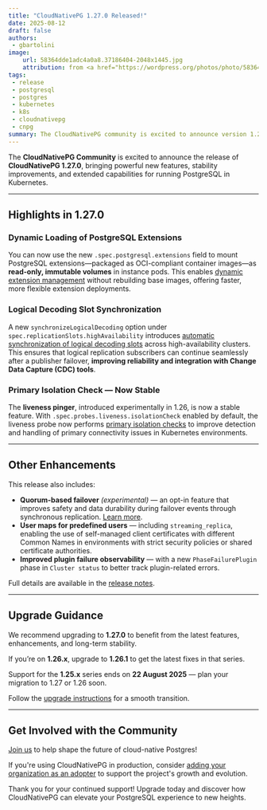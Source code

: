 ```yaml
---
title: "CloudNativePG 1.27.0 Released!"
date: 2025-08-12
draft: false
authors:
 - gbartolini
image:
    url: 58364dde1adc4a0a8.37186404-2048x1445.jpg
    attribution: from <a href="https://wordpress.org/photos/photo/58364dde1a/">Saurabh</a>
tags:
 - release
 - postgresql
 - postgres
 - kubernetes
 - k8s
 - cloudnativepg
 - cnpg
summary: The CloudNativePG community is excited to announce version 1.27.0, featuring powerful new capabilities for PostgreSQL on Kubernetes.
---
```


The **CloudNativePG Community** is excited to announce the release of
**CloudNativePG 1.27.0**, bringing powerful new features, stability
improvements, and extended capabilities for running PostgreSQL in Kubernetes.

---

## Highlights in 1.27.0

### Dynamic Loading of PostgreSQL Extensions

You can now use the new `.spec.postgresql.extensions` field to mount PostgreSQL
extensions—packaged as OCI-compliant container images—as **read-only, immutable
volumes** in instance pods.
This enables [dynamic extension management](/documentation/1.27/imagevolume_extensions/)
without rebuilding base images, offering faster, more flexible extension
deployments.

### Logical Decoding Slot Synchronization

A new `synchronizeLogicalDecoding` option under
`spec.replicationSlots.highAvailability` introduces
[automatic synchronization of logical decoding slots](/documentation/1.27/replication/#logical-decoding-slot-synchronization)
across high-availability clusters. This ensures that logical replication
subscribers can continue seamlessly after a publisher failover, **improving
reliability and integration with Change Data Capture (CDC) tools**.

### Primary Isolation Check — Now Stable

The **liveness pinger**, introduced experimentally in 1.26, is now a stable
feature.  With `.spec.probes.liveness.isolationCheck` enabled by default, the
liveness probe now performs
[primary isolation checks](/documentation/1.27/instance_manager/#primary-isolation)
to improve detection and handling of primary connectivity issues in Kubernetes
environments.

---

## Other Enhancements

This release also includes:

- **Quorum-based failover** *(experimental)* — an opt-in feature that improves
  safety and data durability during failover events through synchronous replication.
  [Learn more](/documentation/1.27/failover/#failover-quorum-quorum-based-failover).
- **User maps for predefined users** — including `streaming_replica`, enabling
  the use of self-managed client certificates with different Common Names in
  environments with strict security policies or shared certificate authorities.
- **Improved plugin failure observability** — with a new `PhaseFailurePlugin`
  phase in `Cluster status` to better track plugin-related errors.

Full details are available in the
[release notes](https://cloudnative-pg.io/documentation/1.27/release_notes/v1.27/).

---

## Upgrade Guidance

We recommend upgrading to **1.27.0** to benefit from the latest features,
enhancements, and long-term stability.

If you’re on **1.26.x**, upgrade to **1.26.1** to get the latest fixes in that series.

Support for the **1.25.x** series ends on **22 August 2025** — plan your
migration to 1.27 or 1.26 soon.

Follow the [upgrade instructions](https://cloudnative-pg.io/documentation/1.27/installation_upgrade/#upgrades)
for a smooth transition.

---

## Get Involved with the Community

[Join us](https://github.com/cloudnative-pg/cloudnative-pg?tab=readme-ov-file#communications)
to help shape the future of cloud-native Postgres!

If you're using CloudNativePG in production, consider
[adding your organization as an adopter](https://github.com/cloudnative-pg/cloudnative-pg/blob/main/ADOPTERS.md)
to support the project's growth and evolution.

Thank you for your continued support! Upgrade today and discover how
CloudNativePG can elevate your PostgreSQL experience to new heights.

<!--
## About CloudNativePG

[CloudNativePG](https://cloudnative-pg.io) is an open-source Kubernetes
Operator specifically designed for PostgreSQL workloads. It manages the entire
lifecycle of a PostgreSQL cluster, including bootstrapping, configuration, high
availability, connection routing, and comprehensive backup and disaster
recovery mechanisms. By leveraging PostgreSQL's native streaming replication,
CloudNativePG efficiently distributes data across pods, nodes, and zones using
standard Kubernetes patterns, enabling seamless scaling of replicas in a
Kubernetes-native manner. Originally developed and supported by
[EDB](https://www.enterprisedb.com/), CloudNativePG is a CNCF Sandbox project
and the sole PostgreSQL operator in this category.
-->
<!--
Tweet

🚀 CloudNativePG 1.27.0 is out!

What’s new:

🔹 Dynamic extensions — run OCI-packaged PostgreSQL extensions instantly, no rebuilds needed.
🔹 Logical decoding slot sync — failovers without disruption, with better CDC tool compatibility.
🔹 Primary isolation checks — now stable, catching connectivity issues faster.

Also included: experimental quorum-based failover, user maps for predefined users, and improved plugin failure insights.

Read the full story: URL

#PostgreSQL #Kubernetes #CloudNativePG #OpenSource #CDC #CNPG #k8s #postgres

--->
